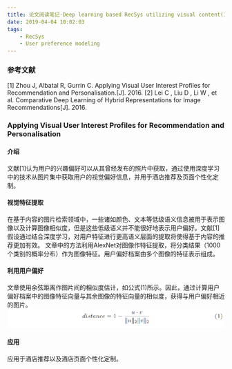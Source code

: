 ```yaml
---
title: 论文阅读笔记-Deep learning based RecSys utilizing visual content(1)
date: 2019-04-04 10:02:03
tags:
    - RecSys
    - User preference modeling 
---
```


### 参考文献
[1] Zhou J, Albatal R, Gurrin C. Applying Visual User Interest Profiles for Recommendation and Personalisation.[J]. 2016.
[2] Lei C , Liu D , Li W , et al. Comparative Deep Learning of Hybrid Representations for Image Recommendations[J]. 2016.

### Applying Visual User Interest Profiles for Recommendation and Personalisation

#### 介绍
文献[1]认为用户的兴趣偏好可以从其曾经发布的照片中获取，通过使用深度学习中的技术从图片集中获取用户的视觉偏好信息，并用于酒店推荐及页面个性化定制。

#### 视觉特征提取
在基于内容的图片检索领域中，一些诸如颜色、文本等低级语义信息被用于表示图像以及计算图像相似度，但是这些低级语义并不能很好地表示用户偏好。文献[1]假设通过结合深度学习，对用户特征进行更高语义层面的提取将使得基于内容的推荐更加有效。
文章中的方法利用AlexNet对图像作特征提取，将分类结果（1000个类别的概率分布）作为图像特征。用户偏好档案由多个图像的特征表示组成。

#### 利用用户偏好
文章使用余弦距离作图片间的相似度估计，如公式(1)所示。因此，通过计算用户偏好档案中的图像特征向量与其余图像的特征向量的相似度，获得与用户偏好相近的图片。
![](png/formula1.png)

#### 应用
应用于酒店推荐以及酒店页面个性化定制。